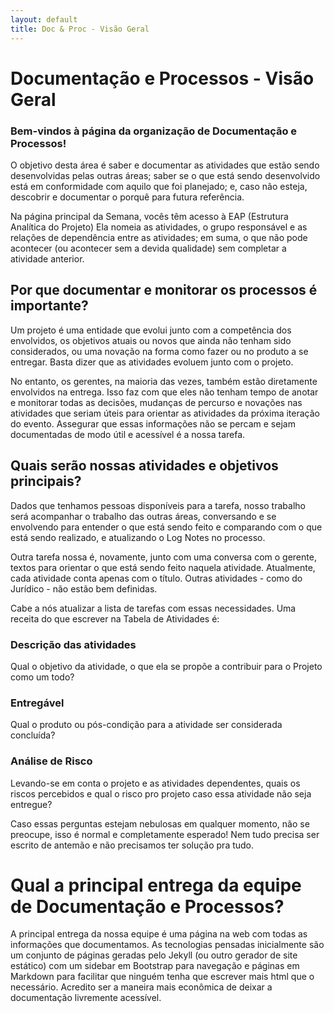 ```yaml
---
layout: default
title: Doc & Proc - Visão Geral
---
```

# Documentação e Processos - Visão Geral

### Bem-vindos à página da organização de Documentação e Processos!

O objetivo desta área é saber e documentar as atividades que estão sendo desenvolvidas pelas outras áreas; saber se o que está sendo desenvolvido está em conformidade com aquilo que foi planejado; e, caso não esteja, descobrir e documentar o porquê para futura referência.

Na página principal da Semana, vocês têm acesso à EAP (Estrutura Analítica do Projeto) Ela nomeia as atividades, o grupo responsável e as relações de dependência entre as atividades; em suma, o que não pode acontecer (ou acontecer sem a devida qualidade) sem completar a atividade anterior.

## Por que documentar e monitorar os processos é importante?

Um projeto é uma entidade que evolui junto com a competência dos envolvidos, os objetivos atuais ou novos que ainda não tenham sido considerados, ou uma novação na forma como fazer ou no produto a se entregar. Basta dizer que as atividades evoluem junto com o projeto.

No entanto, os gerentes, na maioria das vezes, também estão diretamente envolvidos na entrega. Isso faz com que eles não tenham tempo de anotar e monitorar todas as decisões, mudanças de percurso e novações nas atividades que seriam úteis para orientar as atividades da próxima iteração do evento. Assegurar que essas informações não se percam e sejam documentadas de modo útil e acessível é a nossa tarefa. 

## Quais serão nossas atividades e objetivos principais?

Dados que tenhamos pessoas disponíveis para a tarefa, nosso trabalho será acompanhar o trabalho das outras áreas, conversando e se envolvendo para entender o que está sendo feito e comparando com o que está sendo realizado, e atualizando o Log Notes no processo.

Outra tarefa nossa é, novamente, junto com uma conversa com o gerente, textos para orientar o que está sendo feito naquela atividade. Atualmente, cada atividade conta apenas com o título. Outras atividades - como do Jurídico - não estão bem definidas.

Cabe a nós atualizar a lista de tarefas com essas necessidades. Uma receita do que escrever na Tabela de Atividades é:

### Descrição das atividades

Qual o objetivo da atividade, o que ela se propõe a contribuir para o Projeto como um todo?

### Entregável

Qual o produto ou pós-condição para a atividade ser considerada concluída?

### Análise de Risco

Levando-se em conta o projeto e as atividades dependentes, quais os riscos percebidos e qual o risco pro projeto caso essa atividade não seja entregue?

Caso essas perguntas estejam nebulosas em qualquer momento, não se preocupe, isso é normal e completamente esperado! Nem tudo precisa ser escrito de antemão e não precisamos ter solução pra tudo.

# Qual a principal entrega da equipe de Documentação e Processos?

A principal entrega da nossa equipe é uma página na web com todas as informações que documentamos. As tecnologias pensadas inicialmente são um conjunto de páginas geradas pelo Jekyll (ou outro gerador de site estático) com um sidebar em Bootstrap para navegação e páginas em Markdown para facilitar que ninguém tenha que escrever mais html que o necessário. Acredito ser a maneira mais econômica de deixar a documentação livremente acessível.
